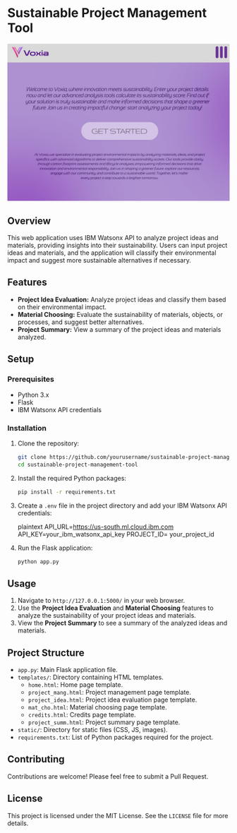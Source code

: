 # Sustainable Project Management Tool

![Website](https://raw.githubusercontent.com/Ronin-117/sustainability-tool/main/Voxia_img.jpg)

## Overview

This web application uses IBM Watsonx API to analyze project ideas and materials, providing insights into their sustainability. Users can input project ideas and materials, and the application will classify their environmental impact and suggest more sustainable alternatives if necessary.

## Features

- **Project Idea Evaluation:** Analyze project ideas and classify them based on their environmental impact.
- **Material Choosing:** Evaluate the sustainability of materials, objects, or processes, and suggest better alternatives.
- **Project Summary:** View a summary of the project ideas and materials analyzed.

## Setup

### Prerequisites

- Python 3.x
- Flask
- IBM Watsonx API credentials

### Installation

1. Clone the repository:

   ```bash
   git clone https://github.com/yourusername/sustainable-project-management-tool.git
   cd sustainable-project-management-tool
   ```
   

2. Install the required Python packages:

   ```bash
   pip install -r requirements.txt
   ```
   

3. Create a `.env` file in the project directory and add your IBM Watsonx API credentials:

   plaintext
   API_URL=https://us-south.ml.cloud.ibm.com
   API_KEY=your_ibm_watsonx_api_key
   PROJECT_ID= your_project_id
   

4. Run the Flask application:

   ```bash
   python app.py
   ```
   

## Usage

1. Navigate to `http://127.0.0.1:5000/` in your web browser.
2. Use the **Project Idea Evaluation** and **Material Choosing** features to analyze the sustainability of your project ideas and materials.
3. View the **Project Summary** to see a summary of the analyzed ideas and materials.

## Project Structure

- `app.py`: Main Flask application file.
- `templates/`: Directory containing HTML templates.
  - `home.html`: Home page template.
  - `project_mang.html`: Project management page template.
  - `project_idea.html`: Project idea evaluation page template.
  - `mat_cho.html`: Material choosing page template.
  - `credits.html`: Credits page template.
  - `project_summ.html`: Project summary page template.
- `static/`: Directory for static files (CSS, JS, images).
- `requirements.txt`: List of Python packages required for the project.

## Contributing

Contributions are welcome! Please feel free to submit a Pull Request.

## License

This project is licensed under the MIT License. See the `LICENSE` file for more details.

